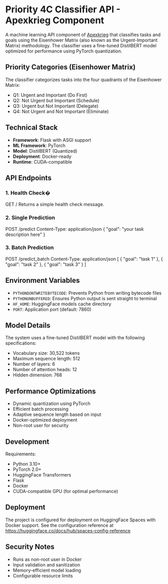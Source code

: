 # Priority 4C Classifier API - Apexkrieg Component

A machine learning API component of [Apexkrieg](https://apexkrieg.com) that classifies tasks and goals using the Eisenhower Matrix (also known as the Urgent-Important Matrix) methodology. The classifier uses a fine-tuned DistilBERT model optimized for performance using PyTorch quantization.

## Priority Categories (Eisenhower Matrix)

The classifier categorizes tasks into the four quadrants of the Eisenhower Matrix:
- Q1: Urgent and Important (Do First)
- Q2: Not Urgent but Important (Schedule)
- Q3: Urgent but Not Important (Delegate)
- Q4: Not Urgent and Not Important (Eliminate)

## Technical Stack

- **Framework**: Flask with ASGI support
- **ML Framework**: PyTorch
- **Model**: DistilBERT (Quantized)
- **Deployment**: Docker-ready
- **Runtime**: CUDA-compatible

## API Endpoints

### 1. Health Check�
GET /
Returns a simple health check message.

### 2. Single Prediction
POST /predict
Content-Type: application/json
{
"goal": "your task description here"
}

### 3. Batch Prediction
POST /predict_batch
Content-Type: application/json
[
{ "goal": "task 1" },
{ "goal": "task 2" },
{ "goal": "task 3" }
]


## Environment Variables

- `PYTHONDONTWRITEBYTECODE`: Prevents Python from writing bytecode files
- `PYTHONUNBUFFERED`: Ensures Python output is sent straight to terminal
- `HF_HOME`: HuggingFace models cache directory
- `PORT`: Application port (default: 7860)

## Model Details

The system uses a fine-tuned DistilBERT model with the following specifications:
- Vocabulary size: 30,522 tokens
- Maximum sequence length: 512
- Number of layers: 6
- Number of attention heads: 12
- Hidden dimension: 768

## Performance Optimizations

- Dynamic quantization using PyTorch
- Efficient batch processing
- Adaptive sequence length based on input
- Docker-optimized deployment
- Non-root user for security

## Development

Requirements:
- Python 3.10+
- PyTorch 2.0+
- HuggingFace Transformers
- Flask
- Docker
- CUDA-compatible GPU (for optimal performance)

## Deployment

The project is configured for deployment on HuggingFace Spaces with Docker support. See the configuration reference at https://huggingface.co/docs/hub/spaces-config-reference

## Security Notes

- Runs as non-root user in Docker
- Input validation and sanitization
- Memory-efficient model loading
- Configurable resource limits